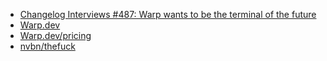 - [Changelog Interviews #487: Warp wants to be the terminal of the future](https://changelog.com/podcast/487)
- [Warp.dev](https://www.warp.dev)
- [Warp.dev/pricing](https://www.warp.dev/pricing)
- [nvbn/thefuck](https://github.com/nvbn/thefuck)